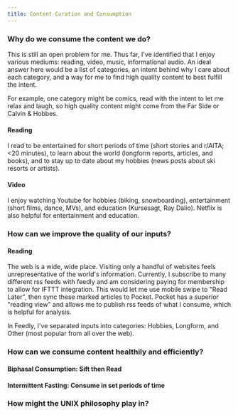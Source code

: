 ```yaml
---
title: Content Curation and Consumption
---
```


### Why do we consume the content we do?

This is still an open problem for me. Thus far, I've identified that I enjoy various mediums:
reading, video, music, informational audio. An ideal answer here would be
a list of categories, an intent behind why I care about each category, and
a way for me to find high quality content to best fulfill the intent. 

For example, one category might be comics, read with the intent to let me relax
and laugh, so high quality content might come from the Far Side or Calvin & Hobbes.

#### Reading
I read to be entertained for short periods of time (short stories and r/AITA; <20 minutes),
to learn about the world (longform reports, articles, and books), and to stay up to date
about my hobbies (news posts about ski resorts or artists).

#### Video
I enjoy watching Youtube for hobbies (biking, snowboarding), entertainment (short films, dance, MVs), and
education (Kursesagt, Ray Dalio). Netflix is also helpful for entertainment and education.

### How can we improve the quality of our inputs?

#### Reading
The web is a wide, wide place. Visiting only a handful of websites feels unrepresentative of
the world's information. Currently, I subscribe to many different rss feeds with feedly and
am considering paying for membership to allow for IFTTT integration. This would let me use
mobile swipe to "Read Later", then sync these marked articles to Pocket. Pocket has a superior
"reading view" and allows me to publish rss feeds of what I consume, which is helpful for analysis.

In Feedly, I've separated inputs into categories: Hobbies, Longform, and Other (most popular from all over the web).

### How can we consume content healthily and efficiently?

#### Biphasal Consumption: Sift then Read

#### Intermittent Fasting: Consume in set periods of time

### How might the UNIX philosophy play in?
